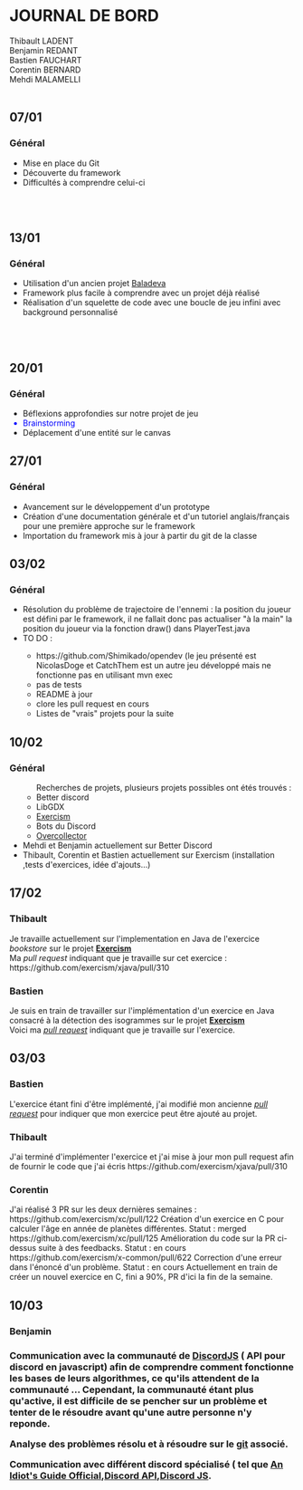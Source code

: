 <h1><strong>JOURNAL DE BORD</strong></h1>
<p>

Thibault LADENT
<br/>
Benjamin REDANT
<br/>
Bastien FAUCHART
<br/>
Corentin BERNARD
<br/>
Mehdi MALAMELLI
<br/>
<br/>
<h2><strong>07/01</strong></h2>
<h3>Général</h3>
<p>
<ul>
<li>Mise en place du Git</li>
<li>Découverte du framework</li>
<li>Difficultés à comprendre celui-ci</li>
</ul>
</p>
<br/>
<br/>
<h2><strong>13/01</strong></h2>
<h3>Général</h3>
<p>
<ul>
<li>Utilisation d'un ancien projet <a href="https://github.com/arnaudcoj/l3s6_opendev_baladeva">Baladeva</a></li>
<li>Framework plus facile à comprendre avec un projet déjà réalisé</li>
<li>Réalisation d'un squelette de code avec une boucle de jeu infini avec background personnalisé</li>
</ul>
</p>
<br/>
<br/>
<h2><strong>20/01</strong></h2>
<h3>Général</h3>
<p>
<ul>
<li>Béflexions approfondies sur notre projet de jeu</li>
<li style="color:blue">Brainstorming</li>
<li>Déplacement d'une entité sur le canvas</li>
</ul>
</p>
<h2><strong>27/01</strong></h2>
<h3>Général</h3>
<p>
<ul>
<li>Avancement sur le développement d'un prototype</li>
<li> Création d'une documentation générale et d'un tutoriel anglais/français pour une première approche sur le framework</li>
<li>Importation du framework mis à jour à partir du git de la classe </li> 
</ul>
<h2><strong>03/02</strong></h2>
<h3>Général</h3>
<ul>
<li>Résolution du problème de trajectoire de l'ennemi : la position du joueur est défini par le framework, il ne fallait donc pas actualiser "à la main" la position du joueur via la fonction draw() dans PlayerTest.java </li>
<li>TO DO :</li>
<ul>
<li>https://github.com/Shimikado/opendev (le jeu présenté est NicolasDoge et CatchThem est un autre jeu développé mais ne fonctionne pas en utilisant mvn exec </li>
<li>pas de tests</li>
<li>README à jour</li>
<li>clore les pull request en cours</li>
<li>Listes de "vrais" projets pour la suite</li>
</ul>
</ul>
</p>
<h2><strong>10/02</strong></h2>
<h3>Général</h3>
<ul>
<ul>
Recherches de projets, plusieurs projets possibles ont étés trouvés :
<li>Better discord</li>
<li>LibGDX</li>
<li> <a href="http://exercism.io">Exercism</a> 
<li>Bots du Discord</li>
<li><a href="https://github.com/Tititesouris/Overcollector">Overcollector </a> </li>
</ul>
<li>Mehdi et Benjamin actuellement sur Better Discord</li>
<li>Thibault, Corentin et Bastien actuellement sur Exercism (installation ,tests d'exercices, idée d'ajouts...)</li>
</ul>
</ul>


<h2><strong>17/02</strong></h2>
<h3>Thibault</h3>
Je travaille actuellement sur l'implementation en Java de l'exercice  <i>bookstore</i> sur le projet <strong><a href="http://exercism.io/">Exercism</a></strong></br>
Ma <i>pull request</i> indiquant que je travaille sur cet exercice : https://github.com/exercism/xjava/pull/310
</p>

<h3>Bastien</h3>
Je suis en train de travailler sur l'implémentation d'un exercice en Java consacré à la détection des isogrammes sur le projet <strong><a href="http://exercism.io/">Exercism</a></strong></br>
Voici ma <a href="https://github.com/exercism/xjava/pull/311"><i>pull request</i></a> indiquant que je travaille sur l'exercice.

<h2><strong>03/03</strong></h2>
<h3>Bastien</h3>
L'exercice étant fini d'être implémenté, j'ai modifié mon ancienne <a href="https://github.com/exercism/xjava/pull/311"><i>pull request</i></a> pour indiquer que mon exercice peut être ajouté au projet.

<h3>Thibault</h3>
J'ai terminé d'implémenter l'exercice et j'ai mise à jour mon pull request afin de fournir le code que j'ai écris https://github.com/exercism/xjava/pull/310

<h3>Corentin</h3>
J'ai réalisé 3 PR sur les deux dernières semaines :
https://github.com/exercism/xc/pull/122 Création d'un exercice en C pour calculer l'âge en année de planètes différentes.
Statut : merged
https://github.com/exercism/xc/pull/125 Amélioration du code sur la PR ci-dessus suite à des feedbacks.
Statut : en cours
https://github.com/exercism/x-common/pull/622 Correction d'une erreur dans l'énoncé d'un problème.
Statut : en cours
Actuellement en train de créer un nouvel exercice en C, fini a 90%, PR d'ici la fin de la semaine.


<h2><strong>10/03</strong></h2>
<h3>Benjamin<h3>

Communication avec la communauté de <a href="https://discord.js.org/#/" >DiscordJS</a> ( API pour discord en javascript) afin de comprendre comment fonctionne les bases de leurs algorithmes, ce qu'ils attendent de la communauté ... Cependant, la communauté étant plus qu'active, il est difficile de se pencher sur un problème et tenter de le résoudre avant qu'une autre personne n'y reponde.

Analyse des problèmes résolu et à résoudre sur le <a href="https://github.com/hydrabolt/discord.js">git</a> associé.

Communication avec différent discord spécialisé ( tel que <a href="https://discord.gg/gkZCQtH" >An Idiot's Guide Official</a>,<a href="http://discord.gg/discord-api">Discord API</a>,<a href="https://discordapp.com/invite/bRCvFy9">Discord JS</a>.

